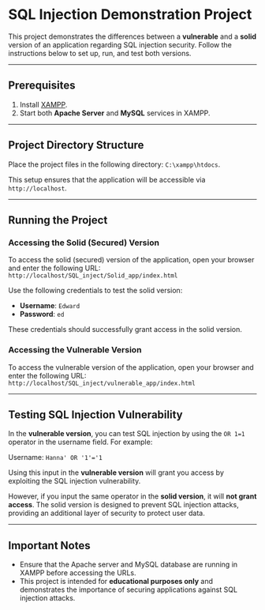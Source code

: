 # SQL Injection Demonstration Project

This project demonstrates the differences between a **vulnerable** and a **solid** version of an application regarding SQL injection security. Follow the instructions below to set up, run, and test both versions.

---

## Prerequisites

1. Install [XAMPP](https://www.apachefriends.org/index.html).
2. Start both **Apache Server** and **MySQL** services in XAMPP.

---

## Project Directory Structure

Place the project files in the following directory: `C:\xampp\htdocs`.

This setup ensures that the application will be accessible via `http://localhost`.

---

## Running the Project

### Accessing the Solid (Secured) Version

To access the solid (secured) version of the application, open your browser and enter the following URL: `http://localhost/SQL_inject/Solid_app/index.html`

Use the following credentials to test the solid version:

- **Username**: `Edward`
- **Password**: `ed`

These credentials should successfully grant access in the solid version.

### Accessing the Vulnerable Version

To access the vulnerable version of the application, open your browser and enter the following URL: `http://localhost/SQL_inject/vulnerable_app/index.html`


---

## Testing SQL Injection Vulnerability

In the **vulnerable version**, you can test SQL injection by using the `OR 1=1` operator in the username field. For example:

Username: `Hanna' OR '1'='1`

Using this input in the **vulnerable version** will grant you access by exploiting the SQL injection vulnerability.

However, if you input the same operator in the **solid version**, it will **not grant access**. The solid version is designed to prevent SQL injection attacks, providing an additional layer of security to protect user data.

---

## Important Notes

- Ensure that the Apache server and MySQL database are running in XAMPP before accessing the URLs.
- This project is intended for **educational purposes only** and demonstrates the importance of securing applications against SQL injection attacks.






